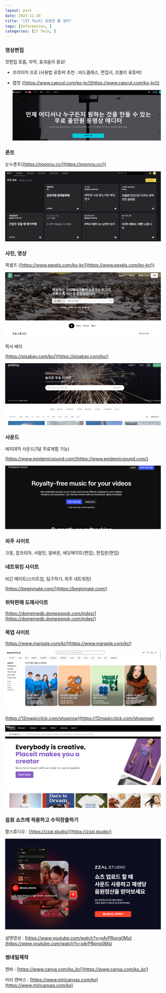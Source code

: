 ```yaml
---
layout: post
date: 2023-11-28
title: "[IT Tech] 유용한 툴 정리"
tags: [Information, ]
categories: [IT Tech, ]
---
```




### 영상편집


컷편집 호흡, 자막, 효과음이 중요!

- 프리미어 프로 (사용법 유튜버 추천 : 비드클래스, 편집녀, 조블리 유튜버)
- 캡컷 ([https://www.capcut.com/ko-kr/](https://www.capcut.com/ko-kr/))

	![0](/assets/img/2023-11-28-[IT-Tech]-유용한-툴-정리.md/0.png)



### 폰트


눈누폰트([https://noonnu.cc/](https://noonnu.cc/))


![1](/assets/img/2023-11-28-[IT-Tech]-유용한-툴-정리.md/1.png)



### 사진, 영상


픽셀즈 ([https://www.pexels.com/ko-kr/](https://www.pexels.com/ko-kr/))


![2](/assets/img/2023-11-28-[IT-Tech]-유용한-툴-정리.md/2.png)


픽사 베이


[https://pixabay.com/ko/](https://pixabay.com/ko/)


![3](/assets/img/2023-11-28-[IT-Tech]-유용한-툴-정리.md/3.png)



### 사운드


에피데믹 사운드(1달 무료체험 가능)


[https://www.epidemicsound.com](https://www.epidemicsound.com/)


![4](/assets/img/2023-11-28-[IT-Tech]-유용한-툴-정리.md/4.png)



### 외주 사이트


크몽, 잡코리아, 사람인, 알바몬, 에딧메이트(편집), 편집몬(편집)



### 네트워킹 사이트


비긴 메이트(스타트업, 팀구하기, 외주 네트워킹)


[https://beginmate.com/](https://beginmate.com/)



### 위탁판매 도매사이트


[https://domemedb.domeggook.com/index/](https://domemedb.domeggook.com/index/)



### 목업 사이트


[https://www.marpple.com/kr/](https://www.marpple.com/kr/)


![5](/assets/img/2023-11-28-[IT-Tech]-유용한-툴-정리.md/5.png)


[https://12magicclick.com/shopnow](https://12magicclick.com/shopnow)


![6](/assets/img/2023-11-28-[IT-Tech]-유용한-툴-정리.md/6.png)



### 음원 쇼츠에 적용하고 수익창출하기


짤스튜디오 : [https://zzal.studio/](https://zzal.studio/)


![7](/assets/img/2023-11-28-[IT-Tech]-유용한-툴-정리.md/7.png)


설명영상 : [https://www.youtube.com/watch?v=pArPRpng0Ms](https://www.youtube.com/watch?v=pArPRpng0Ms)



### 썸네일제작


캔바 : [https://www.canva.com/ko_kr/](https://www.canva.com/ko_kr/)


미리 캔버스 : [https://www.miricanvas.com/ko](https://www.miricanvas.com/ko)

